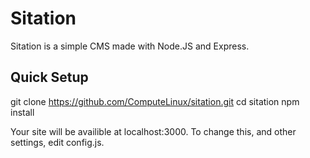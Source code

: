 Sitation
========
Sitation is a simple CMS made with Node.JS and Express.

Quick Setup
-----------
  git clone https://github.com/ComputeLinux/sitation.git
  cd sitation
  npm install

Your site will be availible at localhost:3000. To change this, and other settings, edit config.js.

